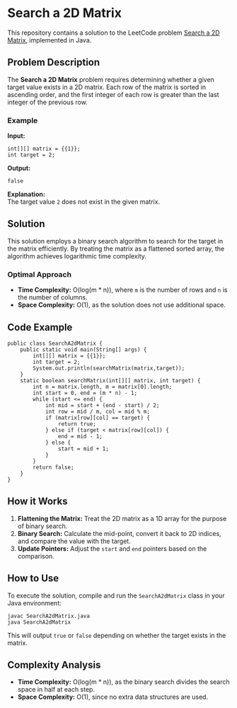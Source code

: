 
# Search a 2D Matrix

This repository contains a solution to the LeetCode problem [Search a 2D Matrix](https://leetcode.com/problems/search-a-2d-matrix/description/), implemented in Java.

## Problem Description

The **Search a 2D Matrix** problem requires determining whether a given target value exists in a 2D matrix. Each row of the matrix is sorted in ascending order, and the first integer of each row is greater than the last integer of the previous row.

### Example

**Input:**
```java[]
int[][] matrix = {{1}};
int target = 2;
```

**Output:**
```java[]
false
```

**Explanation:**  
The target value `2` does not exist in the given matrix.

## Solution

This solution employs a binary search algorithm to search for the target in the matrix efficiently. By treating the matrix as a flattened sorted array, the algorithm achieves logarithmic time complexity.

### Optimal Approach

- **Time Complexity:** O(log(m * n)), where `m` is the number of rows and `n` is the number of columns.
- **Space Complexity:** O(1), as the solution does not use additional space.

## Code Example

```java[]
public class SearchA2dMatrix {
    public static void main(String[] args) {
        int[][] matrix = {{1}};
        int target = 2;
        System.out.println(searchMatrix(matrix,target));
    }
    static boolean searchMatrix(int[][] matrix, int target) {
        int n = matrix.length, m = matrix[0].length;
        int start = 0, end = (m * n) - 1;
        while (start <= end) {
            int mid = start + (end - start) / 2;
            int row = mid / m, col = mid % m;
            if (matrix[row][col] == target) {
                return true;
            } else if (target < matrix[row][col]) {
                end = mid - 1;
            } else {
                start = mid + 1;
            }
        }
        return false;
    }
}
```

## How it Works

1. **Flattening the Matrix:** Treat the 2D matrix as a 1D array for the purpose of binary search.
2. **Binary Search:** Calculate the mid-point, convert it back to 2D indices, and compare the value with the target.
3. **Update Pointers:** Adjust the `start` and `end` pointers based on the comparison.

## How to Use

To execute the solution, compile and run the `SearchA2dMatrix` class in your Java environment:

```bash[]
javac SearchA2dMatrix.java
java SearchA2dMatrix
```

This will output `true` or `false` depending on whether the target exists in the matrix.

## Complexity Analysis

- **Time Complexity:** O(log(m * n)), as the binary search divides the search space in half at each step.
- **Space Complexity:** O(1), since no extra data structures are used.

